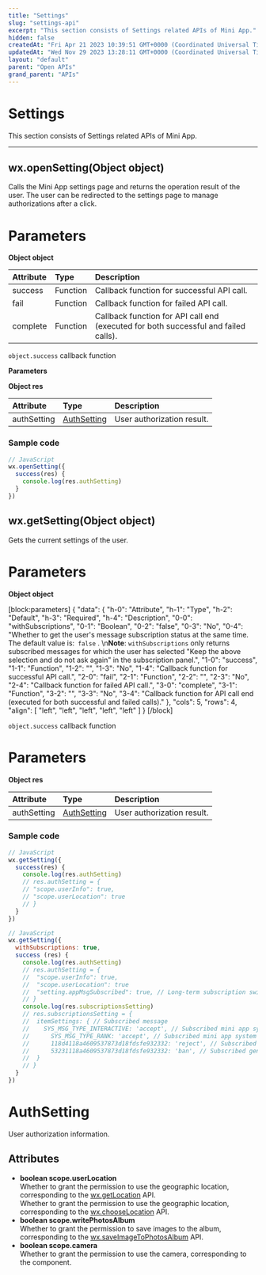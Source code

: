 ```yaml
---
title: "Settings"
slug: "settings-api"
excerpt: "This section consists of Settings related APIs of Mini App."
hidden: false
createdAt: "Fri Apr 21 2023 10:39:51 GMT+0000 (Coordinated Universal Time)"
updatedAt: "Wed Nov 29 2023 13:28:11 GMT+0000 (Coordinated Universal Time)"
layout: "default"
parent: "Open APIs"
grand_parent: "APIs"
---
```

# Settings 
This section consists of Settings related APIs of Mini App.

***

## wx.openSetting(Object object)

Calls the Mini App settings page and returns the operation result of the user. The user can be redirected to the settings page to manage authorizations after a click.

# Parameters

**Object object**

| Attribute | Type     | Description                                                                         |
| :-------- | :------- | :---------------------------------------------------------------------------------- |
| success   | Function | Callback function for successful API call.                                          |
| fail      | Function | Callback function for failed API call.                                              |
| complete  | Function | Callback function for API call end (executed for both successful and failed calls). |

`object.success` callback function

**Parameters**

**Object res**

| Attribute   | Type              | Description                |
| :---------- | :---------------- | :------------------------- |
| authSetting | [AuthSetting](<>) | User authorization result. |

### Sample code

```javascript
// JavaScript
wx.openSetting({
  success(res) {
    console.log(res.authSetting)
  }
})
```

## wx.getSetting(Object object)

Gets the current settings of the user.

# Parameters

**Object object**

[block:parameters]
{
  "data": {
    "h-0": "Attribute",
    "h-1": "Type",
    "h-2": "Default",
    "h-3": "Required",
    "h-4": "Description",
    "0-0": "withSubscriptions",
    "0-1": "Boolean",
    "0-2": "false",
    "0-3": "No",
    "0-4": "Whether to get the user's message subscription status at the same time. The default value is:` false` .  \n**Note**: `withSubscriptions` only returns subscribed messages for which the user has selected \"Keep the above selection and do not ask again\" in the subscription panel.",
    "1-0": "success",
    "1-1": "Function",
    "1-2": "",
    "1-3": "No",
    "1-4": "Callback function for successful API call.",
    "2-0": "fail",
    "2-1": "Function",
    "2-2": "",
    "2-3": "No",
    "2-4": "Callback function for failed API call.",
    "3-0": "complete",
    "3-1": "Function",
    "3-2": "",
    "3-3": "No",
    "3-4": "Callback function for API call end (executed for both successful and failed calls)."
  },
  "cols": 5,
  "rows": 4,
  "align": [
    "left",
    "left",
    "left",
    "left",
    "left"
  ]
}
[/block]


`object.success` callback function

# Parameters

**Object res**

| Attribute   | Type              | Description                |
| :---------- | :---------------- | :------------------------- |
| authSetting | [AuthSetting](<>) | User authorization result. |

### Sample code

```javascript
// JavaScript
wx.getSetting({
  success(res) {
    console.log(res.authSetting)
    // res.authSetting = {
    // "scope.userInfo": true,
    // "scope.userLocation": true
    // }
  }
})
```

```javascript
// JavaScript
wx.getSetting({
  withSubscriptions: true,
  success (res) {
    console.log(res.authSetting)
    // res.authSetting = {
    //  "scope.userInfo": true,
    //  "scope.userLocation": true
    //  "setting.appMsgSubscribed": true, // Long-term subscription switch. Valid values: `true` (on); `false` (off).
    // }
    console.log(res.subscriptionsSetting)
    // res.subscriptionsSetting = {
    //  itemSettings: { // Subscribed message
    //    SYS_MSG_TYPE_INTERACTIVE: 'accept', // Subscribed mini app system message: Contact interaction reminder
    // 		SYS_MSG_TYPE_RANK: 'accept', // Subscribed mini app system message: Leaderboard ranking reminder
    // 		118d4118a4609537873d18fdsfe932332: 'reject', // Subscribed general one-time message
    // 		53231118a4609537873d18fdsfe932332: 'ban', // Subscribed general one-time message
    // 	}
    // }
  }
})
```

# AuthSetting

User authorization information.

## Attributes

- **boolean scope.userLocation**  
  Whether to grant the permission to use the geographic location, corresponding to the [wx.getLocation](doc:location-api#wxgetlocationobject-object) API.  
  Whether to grant the permission to use the geographic location, corresponding to the [wx.chooseLocation](doc:location-api#chooselocation) API.
- **boolean scope.writePhotosAlbum**  
  Whether to grant the permission to save images to the album, corresponding to the [wx.saveImageToPhotosAlbum](doc:image-api#wxsaveimagetophotosalbumobject-object) API.
- **boolean scope.camera**  
  Whether to grant the permission to use the camera, corresponding to the [<camera />](doc:camera) component.

